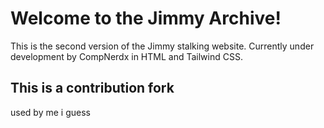 # Welcome to the Jimmy Archive!

This is the second version of the Jimmy stalking website. Currently under development by CompNerdx in HTML and Tailwind CSS.

## This is a contribution fork 
used by me i guess
